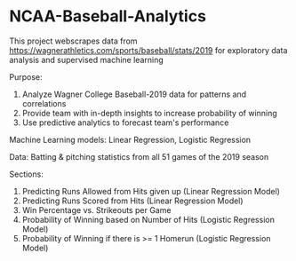 # NCAA-Baseball-Analytics
This project webscrapes data from https://wagnerathletics.com/sports/baseball/stats/2019 for exploratory data analysis and supervised machine learning

Purpose:
1. Analyze Wagner College Baseball-2019 data for patterns and correlations
2. Provide team with in-depth insights to increase probability of winning
3. Use predictive analytics to forecast team's performance

Machine Learning models: Linear Regression, Logistic Regression

Data: Batting & pitching statistics from all 51 games of the 2019 season

Sections:
1. Predicting Runs Allowed from Hits given up (Linear Regression Model)
2. Predicting Runs Scored from Hits (Linear Regression Model)
3. Win Percentage vs. Strikeouts per Game
4. Probability of Winning based on Number of Hits (Logistic Regression Model)
5. Probability of Winning if there is >= 1 Homerun (Logistic Regression Model)

